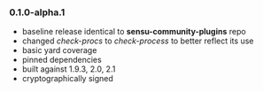 ### 0.1.0-alpha.1

* baseline release identical to **sensu-community-plugins** repo
* changed *check-procs* to *check-process* to better reflect its use
* basic yard coverage
* pinned dependencies
* built against 1.9.3, 2.0, 2.1
* cryptographically signed
